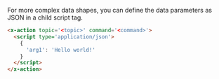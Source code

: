 
For more complex data shapes, you can define the data parameters as JSON in a child script tag.

```html
<x-action topic='<topic>' command='<command>'>
  <script type='application/json'>
    {
      'arg1': 'Hello world!'
    }
  </script>
</x-action>
```